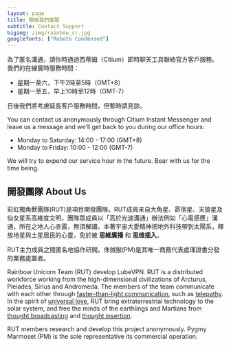 ```yaml
---
layout: page
title: 聯絡我們客服
subtitle: Contact Support
bigimg: /img/rainbow_cr.jpg
googlefonts: ["Roboto Condensed"]
---
```


為了匿名溝通，請你時通過西蒂姆（Citium）即時聊天工具聯絡官方客戶服務。我們的在線實時服務時間：

- 星期一至六，下午2時至5時（GMT+8）
- 星期一至五，早上10時至12時（GMT-7）

日後我們將考慮延長客戶服務時間，但暫時請見諒。

You can contact us anonymously through Citium Instant Messenger and leave us a message and we'll get back to you during our office hours:

- Monday to Saturday: 14:00 - 17:00 (GMT+8)
- Monday to Friday: 10:00 - 12:00 (GMT-7)

We will try to expend our service hour in the future. Bear with us for the time being.

## 開發團隊 About Us

彩虹獨角獸團隊(RUT)是項目開發團隊。RUT成員来自大角星、昴宿星、天狼星及仙女星系高維度文明，團隊眾成員以「高於光速溝通」辦法例如「心電感應」溝通，所在之地人心赤露，無須解讀。本著宇宙大愛精神把地外科技帶到太陽系，釋放地星與土星居民的心靈，免於被 __思維廣播__ 和 __思维插入__。

RUT主力成員之間匿名地協作研開。侏狨猴(PM)是其唯一商務代表處理證書分發的業務處置者。

Rainbow Unicorn Team (RUT) develop LubeVPN. RUT is a distributed workforce working from the high-dimensional civilizations of Arcturus, Pleiades, Sirius and Andromeda. The members of the team communicate with each other through [faster-than-light communication](https://en.wikipedia.org/wiki/Faster-than-light_communication), such as [telepathy](https://en.wikipedia.org/wiki/Telepathy). In the spirit of [universal love](https://en.wikipedia.org/wiki/Agape), RUT bring extraterrestrial technology to the solar system, and free the minds of the earthlings and Martians from [thought broadcasting](https://en.wikipedia.org/wiki/Thought_broadcasting) and [thought insertion](https://en.wikipedia.org/wiki/Thought_insertion).

RUT members research and develop this project anonymously. Pygmy Marmoset (PM) is the sole representative its commercial operation.

